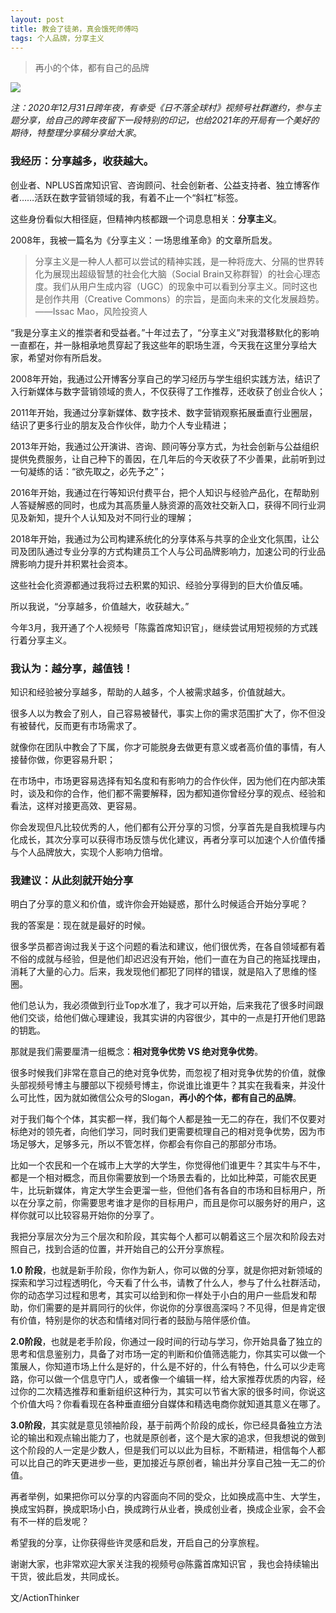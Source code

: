 ```yaml
---
layout: post
title: 教会了徒弟，真会饿死师傅吗
tags: 个人品牌，分享主义
---
```



> 再小的个体，都有自己的品牌

![](https://tva1.sinaimg.cn/large/0081Kckwgy1gmdt7ugh6tj30s6129kio.jpg)

*注：2020年12月31日跨年夜，有幸受《日不落全球村》视频号社群邀约，参与主题分享，给自己的跨年夜留下一段特别的印记，也给2021年的开局有一个美好的期待，特整理分享稿分享给大家*。


### 我经历：分享越多，收获越大。

创业者、NPLUS首席知识官、咨询顾问、社会创新者、公益支持者、独立博客作者……活跃在数字营销领域的我，有着不止一个“斜杠”标签。

这些身份看似大相径庭，但精神内核都跟一个词息息相关：**分享主义**。

2008年，我被一篇名为《分享主义：一场思维革命》的文章所启发。

>分享主义是一种人人都可以尝试的精神实践，是一种将庞大、分隔的世界转化为展现出超级智慧的社会化大脑（Social Brain又称群智）的社会心理态度。我们从用户生成内容（UGC）的现象中可以看到分享主义。同时这也是创作共用（Creative Commons）的宗旨，是面向未来的文化发展趋势。——Issac Mao，风险投资人

“我是分享主义的推崇者和受益者。”十年过去了，“分享主义”对我潜移默化的影响一直都在，并一脉相承地贯穿起了我这些年的职场生涯，今天我在这里分享给大家，希望对你有所启发。

2008年开始，我通过公开博客分享自己的学习经历与学生组织实践方法，结识了入行新媒体与数字营销领域的贵人，不仅获得了工作推荐，还收获了创业合伙人；

2011年开始，我通过分享新媒体、数字技术、数字营销观察拓展垂直行业圈层，结识了更多行业的朋友及合作伙伴，助力个人专业精进；

2013年开始，我通过公开演讲、咨询、顾问等分享方式，为社会创新与公益组织提供免费服务，让自己种下的善因，在几年后的今天收获了不少善果，此前听到过一句凝练的话：“欲先取之，必先予之”；

2016年开始，我通过在行等知识付费平台，把个人知识与经验产品化，在帮助别人答疑解惑的同时，也成为其高质量人脉资源的高效社交新入口，获得不同行业洞见及新知，提升个人认知及对不同行业的理解；

2018年开始，我通过为公司构建系统化的分享体系与共享的企业文化氛围，让公司及团队通过专业分享的方式构建员工个人与公司品牌影响力，加速公司的行业品牌影响力提升并积累社会资本。

这些社会化资源都通过我将过去积累的知识、经验分享得到的巨大价值反哺。

所以我说，“分享越多，价值越大，收获越大。”

今年3月，我开通了个人视频号「陈露首席知识官」，继续尝试用短视频的方式践行着分享主义。

### 我认为：越分享，越值钱！

知识和经验被分享越多，帮助的人越多，个人被需求越多，价值就越大。

很多人以为教会了别人，自己容易被替代，事实上你的需求范围扩大了，你不但没有被替代，反而更有市场需求了。

就像你在团队中教会了下属，你才可能脱身去做更有意义或者高价值的事情，有人接替你做，你更容易升职；

在市场中，市场更容易选择有知名度和有影响力的合作伙伴，因为他们在内部决策时，谈及和你的合作，他们都不需要解释，因为都知道你曾经分享的观点、经验和看法，这样对接更高效、更容易。

你会发现但凡比较优秀的人，他们都有公开分享的习惯，分享首先是自我梳理与内化成长，其次分享可以获得市场反馈与优化建议，再者分享可以加速个人价值传播与个人品牌放大，实现个人影响力倍增。

### 我建议：从此刻就开始分享
明白了分享的意义和价值，或许你会开始疑惑，那什么时候适合开始分享呢？

我的答案是：现在就是最好的时候。

很多学员都咨询过我关于这个问题的看法和建议，他们很优秀，在各自领域都有着不俗的成就与经验，但是他们却迟迟没有开始，他们一直在为自己的拖延找理由，消耗了大量的心力。后来，我发现他们都犯了同样的错误，就是陷入了思维的怪圈。

他们总认为，我必须做到行业Top水准了，我才可以开始，后来我花了很多时间跟他们交谈，给他们做心理建设，我其实讲的内容很少，其中的一点是打开他们思路的钥匙。

那就是我们需要厘清一组概念：**相对竞争优势 VS 绝对竞争优势**。

很多时候我们非常在意自己的绝对竞争优势，而忽视了相对竞争优势的价值，就像头部视频号博主与腰部以下视频号博主，你说谁比谁更牛？其实在我看来，并没什么可比性，因为就如微信公众号的Slogan，**再小的个体，都有自己的品牌**。

对于我们每个个体，其实都一样，我们每个人都是独一无二的存在，我们不仅要对标绝对的领先者，向他们学习，同时我们更需要梳理自己的相对竞争优势，因为市场足够大，足够多元，所以不管怎样，你都会有你自己的那部分市场。

比如一个农民和一个在城市上大学的大学生，你觉得他们谁更牛？其实牛与不牛，都是一个相对概念，而且你需要放到一个场景去看的，比如比种菜，可能农民更牛，比玩新媒体，肯定大学生会更溜一些，但他们各有各自的市场和目标用户，所以在分享之前，你需要思考谁才是你的目标用户，而且是你可以服务好的用户，这样你就可以比较容易开始你的分享了。

我把分享层次分为三个层次和阶段，其实每个人都可以朝着这三个层次和阶段去对照自己，找到合适的位置，并开始自己的公开分享旅程。

**1.0 阶段**，也就是新手阶段，你作为新人，你可以做的分享，就是你把对新领域的探索和学习过程透明化，今天看了什么书，请教了什么人，参与了什么社群活动，你的动态学习过程和思考，其实可以给到和你一样处于小白的用户一些启发和帮助，你们需要的是并肩同行的伙伴，你说你的分享很高深吗？不见得，但是肯定很有价值，特别是你的状态和情绪对同行者的鼓励与陪伴感价值。

**2.0阶段**，也就是老手阶段，你通过一段时间的行动与学习，你开始具备了独立的思考和信息鉴别力，具备了对市场一定的判断和价值筛选能力，你其实可以做一个策展人，你知道市场上什么是好的，什么是不好的，什么有特色，什么可以少走弯路，你可以做一个信息守门人，或者像一个编辑一样，给大家推荐优质的内容，经过你的二次精选推荐和重新组织这种行为，其实可以节省大家的很多时间，你说这个价值大吗？你看看现在各种垂直细分自媒体和精选电商你就知道其意义在哪了。

**3.0阶段**，其实就是意见领袖阶段，基于前两个阶段的成长，你已经具备独立方法论的输出和观点输出能力了，也就是原创者，这个是大家的追求，但我想说的做到这个阶段的人一定是少数人，但是我们可以以此为目标，不断精进，相信每个人都可以比自己的昨天更进步一些，更加接近与原创者，输出并分享自己独一无二的价值。

再者举例，如果把你可以分享的内容面向不同的受众，比如换成高中生、大学生，换成宝妈群，换成职场小白，换成跨行从业者，换成创业者，换成企业家，会不会有不一样的启发呢？

希望我的分享，让你获得些许灵感和启发，开启自己的分享旅程。

谢谢大家，也非常欢迎大家关注我的视频号@陈露首席知识官 ，我也会持续输出干货，彼此启发，共同成长。

文/ActionThinker

